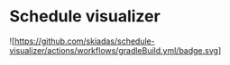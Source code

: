 # Schedule visualizer

![https://github.com/skiadas/schedule-visualizer/actions/workflows/gradleBuild.yml/badge.svg]
